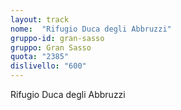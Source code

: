 ```yaml
---
layout: track
nome:  "Rifugio Duca degli Abbruzzi"
gruppo-id: gran-sasso
gruppo: Gran Sasso
quota: "2385"
dislivello: "600"
---
```


Rifugio Duca degli Abbruzzi

